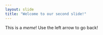 ```yaml
---
layout: slide
title: "Welcome to our second slide!"
---
```

This is a *meme*!
Use the left arrow to go back!
